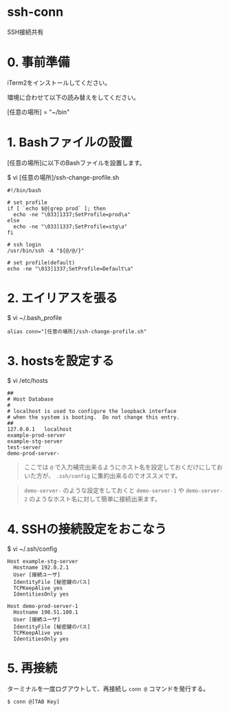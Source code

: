 # ssh-conn
SSH接続共有

# 0. 事前準備

iTerm2をインストールしてください。

環境に合わせて以下の読み替えをしてください。

[任意の場所] = "~/bin"

# 1. Bashファイルの設置

[任意の場所]に以下のBashファイルを設置します。

$ vi [任意の場所]/ssh-change-profile.sh
```
#!/bin/bash

# set profile
if [ `echo $@|grep prod` ]; then
  echo -ne "\033]1337;SetProfile=prod\a"
else
  echo -ne "\033]1337;SetProfile=stg\a"
fi

# ssh login
/usr/bin/ssh -A "${@/@/}"

# set profile(default)
echo -ne "\033]1337;SetProfile=Default\a"
```

# 2. エイリアスを張る

$ vi ~/.bash_profile
```
alias conn="[任意の場所]/ssh-change-profile.sh"
```

# 3. hostsを設定する

$ vi /etc/hosts
```
##
# Host Database
#
# localhost is used to configure the loopback interface
# when the system is booting.  Do not change this entry.
##
127.0.0.1	localhost
example-prod-server
example-stg-server
test-server
demo-prod-server- 
```

> ここでは `@` で入力補完出来るようにホスト名を設定しておくだけにしておいた方が、 `.ssh/config` に集約出来るのでオススメです。

> `demo-server-` のような設定をしておくと `demo-server-1` や `demo-server-2` のようなホスト名に対して簡単に接続出来ます。

# 4. SSHの接続設定をおこなう

$ vi ~/.ssh/config
```
Host example-stg-server
  Hostname 192.0.2.1
  User [接続ユーザ]
  IdentityFile [秘密鍵のパス]
  TCPKeepAlive yes
  IdentitiesOnly yes

Host demo-prod-server-1
  Hostname 198.51.100.1
  User [接続ユーザ]
  IdentityFile [秘密鍵のパス]
  TCPKeepAlive yes
  IdentitiesOnly yes
```

# 5. 再接続
ターミナルを一度ログアウトして、再接続し `conn @` コマンドを発行する。

```
$ conn @[TAB Key]
```
